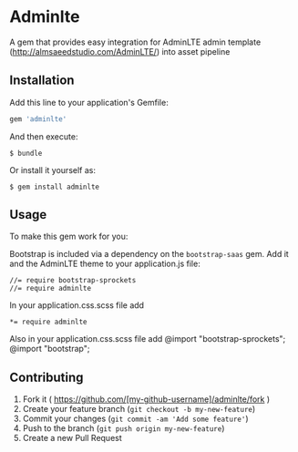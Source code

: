 # Adminlte

A gem that provides easy integration for AdminLTE admin template (http://almsaeedstudio.com/AdminLTE/) into asset pipeline

## Installation

Add this line to your application's Gemfile:

```ruby
gem 'adminlte'
```

And then execute:

    $ bundle

Or install it yourself as:

    $ gem install adminlte

## Usage
To make this gem work for you:

Bootstrap is included via a dependency on the `bootstrap-saas` gem.  Add it
and the AdminLTE theme to your application.js file:

    //= require bootstrap-sprockets
    //= require adminlte

In your application.css.scss file add

    *= require adminlte

Also in your application.css.scss file add
    @import "bootstrap-sprockets";
    @import "bootstrap";


## Contributing

1. Fork it ( https://github.com/[my-github-username]/adminlte/fork )
2. Create your feature branch (`git checkout -b my-new-feature`)
3. Commit your changes (`git commit -am 'Add some feature'`)
4. Push to the branch (`git push origin my-new-feature`)
5. Create a new Pull Request
